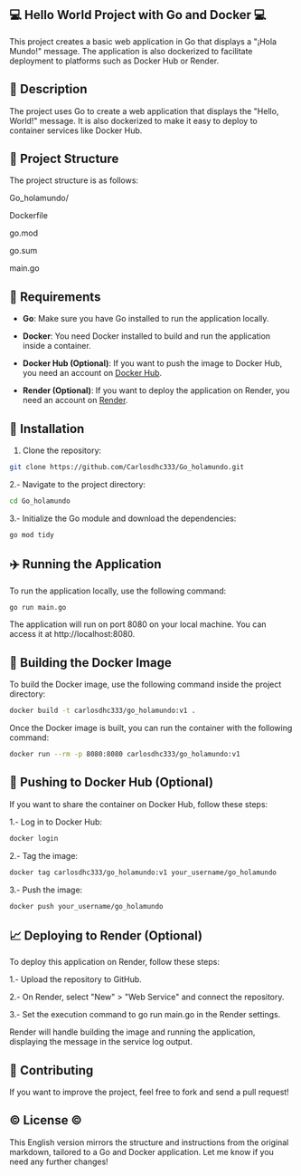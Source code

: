 ## 💻 Hello World Project with Go and Docker 💻

This project creates a basic web application in Go that displays a "¡Hola Mundo!" message. The application is also dockerized to facilitate deployment to platforms such as Docker Hub or Render.

## 📰 **Description**  

The project uses Go to create a web application that displays the "Hello, World!" message. It is also dockerized to make it easy to deploy to container services like Docker Hub.

## 🎪 **Project Structure**  

The project structure is as follows:

Go_holamundo/

Dockerfile

go.mod

go.sum

main.go

## 📖 **Requirements**  

- **Go**: Make sure you have Go installed to run the application locally.
  
- **Docker**: You need Docker installed to build and run the application inside a container.
  
- **Docker Hub (Optional)**: If you want to push the image to Docker Hub, you need an account on [Docker Hub](https://hub.docker.com/).
  
- **Render (Optional)**: If you want to deploy the application on Render, you need an account on [Render](https://render.com/).

## 🔨 **Installation**  

1. Clone the repository:
   
```bash
git clone https://github.com/Carlosdhc333/Go_holamundo.git
```

2.- Navigate to the project directory:

```bash
cd Go_holamundo
```

3.- Initialize the Go module and download the dependencies:

```bash
go mod tidy
```

## ✈️ Running the Application

To run the application locally, use the following command:

```bash
go run main.go
```

The application will run on port 8080 on your local machine. You can access it at http://localhost:8080.

## 🐳 Building the Docker Image

To build the Docker image, use the following command inside the project directory:

```bash
docker build -t carlosdhc333/go_holamundo:v1 .
```

Once the Docker image is built, you can run the container with the following command:

```bash
docker run --rm -p 8080:8080 carlosdhc333/go_holamundo:v1
```

## 🎈 Pushing to Docker Hub (Optional)

If you want to share the container on Docker Hub, follow these steps:

1.- Log in to Docker Hub:

```bash
docker login
```

2.- Tag the image:

```bash
docker tag carlosdhc333/go_holamundo:v1 your_username/go_holamundo
```

3.- Push the image:

```bash
docker push your_username/go_holamundo
```

## 📈 Deploying to Render (Optional)

To deploy this application on Render, follow these steps:

1.- Upload the repository to GitHub.

2.- On Render, select "New" > "Web Service" and connect the repository.

3.- Set the execution command to go run main.go in the Render settings.

Render will handle building the image and running the application, displaying the message in the service log output.

## 🎳 Contributing

If you want to improve the project, feel free to fork and send a pull request!

## ©️ License ©️

This English version mirrors the structure and instructions from the original markdown, tailored to a Go and Docker application. Let me know if you need any further changes!
